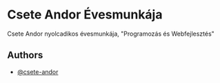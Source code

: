 
# Csete Andor Évesmunkája

Csete Andor nyolcadikos évesmunkája, "Programozás és Webfejlesztés"



## Authors

- [@csete-andor](https://www.github.com/csete-andor)

